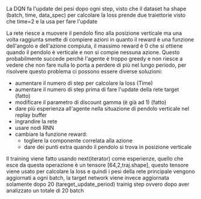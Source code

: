 La DQN fa l'update dei pesi dopo ogni step, visto che il dataset ha shape (batch, time, data_spec) per calcolare la loss prende due traiettorie visto che time=2 e la usa per fare l'update

La rete riesce a muovere il pendolo fino alla posizione verticale ma una volta raggiunta smette di compiere azioni in quanto il reward è una funzione dell'angolo e dell'azione compiuta, il massimo reward è 0 che si ottiene quando il pendolo è verticale e non si compie nessuna azione. Questo probabilmente succede perchè l'agente è troppo greedy e non riesce a vedere che non fare nulla lo porta a perdere di più nel lungo periodo, per risolvere questo problema ci possono essere diverse soluzioni:

- aumentare il numero di step per calcolare la loss (Time)
- aumentare il numero di step prima di fare l'update della rete target (fatto) 
- modificare il parametro di discount gamma (è già ad 1) (fatto)
- dare più esperienza all'agente nella situazione di pendolo verticale nel replay buffer
- ingrandire la rete
- usare nodi RNN
- cambiare la funzione reward:
  - togliere la componente correlata alla azione
  - dare dei punti extra quando il pendolo si trova in posizione verticale

Il training viene fatto usando next(iterator) come esperienze, quello che esce da questa operazione è un tensore [64,2,traj.shape], questo tensore viene usato per calcolare la loss e quindi i pesi della rete principale vengono aggiornati a ogni batch, la target network viene invece aggiornata solamente dopo 20 (tareget_update_period) trainig step ovvero dopo aver analizzato un totale di 20 batch